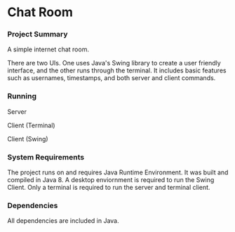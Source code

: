 # Chat Room

### Project Summary
A simple internet chat room.

There are two UIs. One uses Java's Swing library to create a user friendly interface, and the other runs through the terminal. It includes basic features such as usernames, timestamps, and both server and client commands.

### Running
Server

Client (Terminal)

Client (Swing)

### System Requirements
The project runs on and requires Java Runtime Environment. It was built and compiled in Java 8. A desktop enviornment is required to run the Swing Client. Only a terminal is required to run the server and terminal client.

### Dependencies
All dependencies are included in Java.

